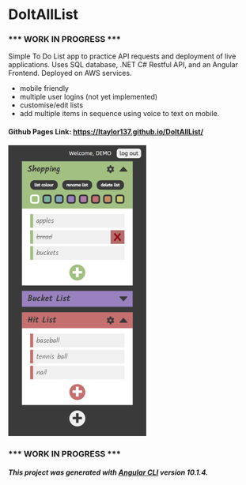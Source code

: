 # DoItAllList

### *** WORK IN PROGRESS ***

Simple To Do List app to practice API requests and deployment of live applications. 
Uses SQL database, .NET C# Restful API, and an Angular Frontend. Deployed on AWS services.

- mobile friendly
- multiple user logins (not yet implemented)
- customise/edit lists
- add multiple items in sequence using voice to text on mobile.

#### Github Pages Link: https://ltaylor137.github.io/DoItAllList/

![Thumbnail](/DoItAllListThumbnail.png)

### *** WORK IN PROGRESS ***

##### This project was generated with [Angular CLI](https://github.com/angular/angular-cli) version 10.1.4.
